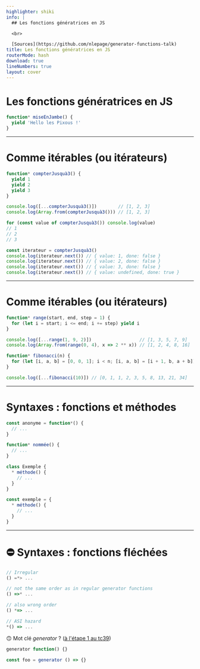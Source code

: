 ```yaml
---
highlighter: shiki
info: |
  ## Les fonctions génératrices en JS

  <br>

  [Sources](https://github.com/nlepage/generator-functions-talk)
title: Les fonctions génératrices en JS
routerMode: hash
download: true
lineNumbers: true
layout: cover
---
```


# Les fonctions génératrices en JS

```js
function* miseEnJambe() {
  yield 'Hello les Pixous !'
}
```

<style>
code {
  @apply text-lg
}
</style>

<!--
## Plan
 - Comme itérables
 - Les syntaxes (fonctions/méthodes, fonctions/méthodes asynchrones, yield, yield*, computed property)
 - Les générateurs
 - Comme code (défaut: contamination comme async/await)
 - Les runners/schedulers (task.js LOL, redux-saga, effection, cuillere!)
 - Aller plus loin (effets algébriques)
-->

---

# Comme itérables (ou itérateurs)

```js {1-5|1-5,7-8|1-5,10-13|1-5,15-19|all}
function* compterJusquà3() {
  yield 1
  yield 2
  yield 3
}

console.log([...compterJusquà3()])        // [1, 2, 3]
console.log(Array.from(compterJusquà3())) // [1, 2, 3]

for (const value of compterJusquà3()) console.log(value)
// 1
// 2
// 3

const iterateur = compterJusquà3()
console.log(iterateur.next()) // { value: 1, done: false }
console.log(iterateur.next()) // { value: 2, done: false }
console.log(iterateur.next()) // { value: 3, done: false }
console.log(iterateur.next()) // { value: undefined, done: true }
```

---

# Comme itérables (ou itérateurs)

```js {-6|8-|all}
function* range(start, end, step = 1) {
  for (let i = start; i <= end; i += step) yield i
}

console.log([...range(1, 9, 2)])                  // [1, 3, 5, 7, 9]
console.log(Array.from(range(0, 4), x => 2 ** x)) // [1, 2, 4, 8, 16]

function* fibonacci(n) {
  for (let [i, a, b] = [0, 0, 1]; i < n; [i, a, b] = [i + 1, b, a + b]) yield a
}

console.log([...fibonacci(10)]) // [0, 1, 1, 2, 3, 5, 8, 13, 21, 34]
```

<style>
code {
  @apply text-base
}
</style>

---

# Syntaxes : fonctions et méthodes

```js {1-3|5-7|9-13|15-19|all}
const anonyme = function*() {
  // ...
}

function* nommée() {
  // ...
}

class Exemple {
  * méthode() {
    // ...
  }
}

const exemple = {
  * méthode() {
    // ...
  }
}
```

---

# ⛔ Syntaxes : fonctions fléchées

```js
// Irregular
() =*> ...

// not the same order as in regular generator functions
() =>* ...

// also wrong order
() *=> ...

// ASI hazard
*() => ...
```

🙃 Mot clé *generator* ? ([à l'étape 1 au tc39](https://github.com/tc39/proposal-generator-arrow-functions)) 

```js
generator function() {}

const foo = generator () => {}
```
